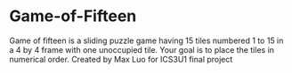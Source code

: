 # Game-of-Fifteen
Game of fifteen is a sliding puzzle game having 15 tiles numbered 1 to 15 in a 4 by 4 frame with one unoccupied tile. Your goal is to place the tiles in numerical order.
Created by Max Luo for ICS3U1 final project
